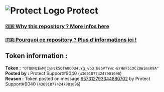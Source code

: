 # ![Protect Logo](https://i.imgur.com/5ovpCPg.png) Protect

### [🇬🇧 Why this repository ? More infos here](https://github.com/protect-github-bot/token-reset/blob/main/README.md)

### [🇫🇷 Pourquoi ce repository ? Plus d'informations ici !](https://github.com/protect-github-bot/token-reset/blob/main/FR_README.md)

## Token information :
**Token :** `"OTQ0MzEwMjIyNzk5OTA0ODU4.Yg_vbQ.BE5VTYwc-BrHnF5iXCZ0WimsK9A"`\
**Posted by :** Protect Support#9040 (`436918774247981096`)\
**Reason :** Token posted on message [957312793344880702](https://discord.com/channels/835179952500113459/854024243414564924/957312793344880702) by Protect Support#9040 (`436918774247981096`)